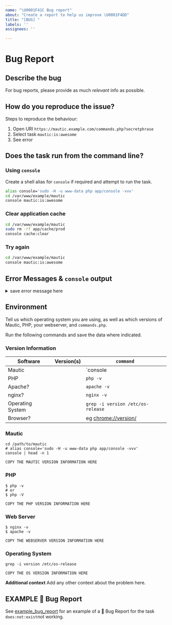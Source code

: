 ```yaml
---
name: "\U0001F41C Bug report"
about: "Create a report to help us improve \U0001F4DD"
title: "[BUG] "
labels: ''
assignees: ''

---
```


# Bug Report

<!-- CLICK "Preview" TO SEE THE INSTRUCTIONS IN A MORE READABLE FORMAT -->

## Describe the bug

For bug reports, please provide as much *relevant* info as possible.

## How do you reproduce the issue?

Steps to reproduce the behaviour:

1. Open URI `https://mautic.example.com/commands.php?secretphrase`
1. Select task `mautic:is:awesome`
1. See error

## Does the task run from the command line?

### Using `console`

Create a shell alias for `console` if required and attempt to run the task.

```bash
alias console='sudo -H -u www-data php app/console -vvv'
cd /var/www/example/mautic
console mautic:is:awesome
```

### Clear application cache

```bash
cd /var/www/example/mautic
sudo rm -rf app/cache/prod
console cache:clear
```

### Try again

```bash
cd /var/www/example/mautic
console mautic:is:awesome
```

## Error Messages & `console` output

<!-- Expand the `save error message here` -->

<details><summary>save error message here</summary>

💡change the summary text

```console
COPY THE ERROR MESSAGE OR LOG INFORMATION HERE
```

</details>

## Environment

Tell us which operating system you are using, as well as which versions of Mautic, PHP, your webserver, and `commands.php`.

Run the following commands and save the data where indicated.

### Version Information

| Software                 | Version(s) | `command`            |
| ------------------------ | ---------- | -------------------- |
| Mautic                   |`         ` | `console | head -n 1`|
| PHP                      |`         ` | `php -v`             |
| Apache?                  |`         ` | `apache -v`          |
| nginx?                   |`         ` | `nginx -v`           |
| Operating System         |`         ` | `grep -i version /etc/os-release`      |
| Browser?                 |`         ` | eg [chrome://version/](chrome://version/) |

### Mautic

```shell
cd /path/to/mautic
# alias console='sudo -H -u www-data php app/console -vvv'
console | head -n 1
```

```text
COPY THE MAUTIC VERSION INFORMATION HERE
```

### PHP

```console
$ php -v
# or
$ php -V
```

```text
COPY THE PHP VERSION INFORMATION HERE
```

### Web Server

```console
$ nginx -v
$ apache -v
```

```text
COPY THE WEBSERVER VERSION INFORMATION HERE
```

### Operating System

```shell
grep -i version /etc/os-release
```

```text
COPY THE OS VERSION INFORMATION HERE
```

**Additional context**
Add any other context about the problem here.

## EXAMPLE 🐛 Bug Report

See [example_bug_report](/.github/ISSUE_TEMPLATE/example_bug_report.md) for an example of a 🐛 Bug Report for the task `does:not:exist`not working.
